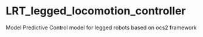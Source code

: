 # LRT_legged_locomotion_controller
Model Predictive Control model for legged robots based on ocs2 framework
